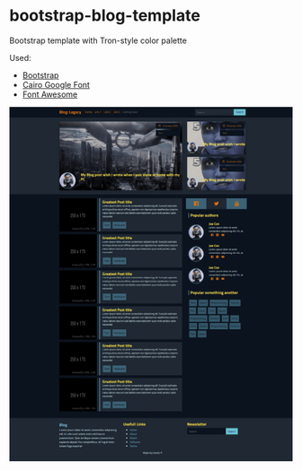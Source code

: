 # bootstrap-blog-template

Bootstrap template with Tron-style color palette

Used:

- [Bootstrap](https://getbootstrap.com/)
- [Cairo Google Font](https://fonts.google.com/specimen/Cairo)
- [Font Awesome](https://fontawesome.com/)

![Image of Template](https://raw.githubusercontent.com/bino-faata/bootstrap-blog-template/main/screenshot.png)
